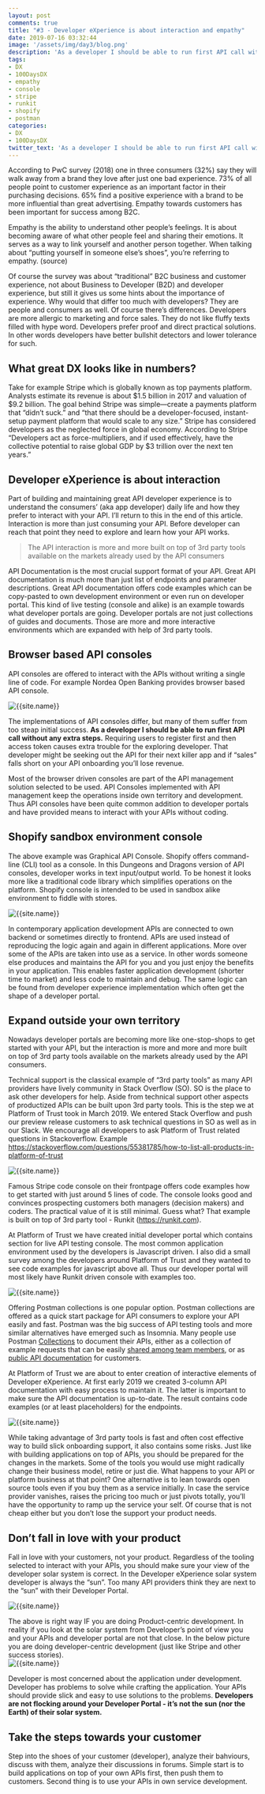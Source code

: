 ```yaml
---
layout: post
comments: true
title: "#3 - Developer eXperience is about interaction and empathy"
date: 2019-07-16 03:32:44
image: '/assets/img/day3/blog.png'
description: 'As a developer I should be able to run first API call without any extra steps'
tags:
- DX 
- 100DaysDX
- empathy
- console
- stripe
- runkit
- shopify
- postman
categories:
- DX
- 100DaysDX
twitter_text: 'As a developer I should be able to run first API call without any extra steps'
---
```


According to PwC survey  (2018) one in three consumers (32%) say they will walk away from a brand they love after just one bad experience. 73% of all people point to customer experience as an important factor in their purchasing decisions. 65% find a positive experience with a brand to be more influential than great advertising. Empathy towards customers has been important for success among B2C.

Empathy is the ability to understand other people’s feelings. It is about becoming aware of what other people feel and sharing their emotions. It serves as a way to link yourself and another person together. When talking about “putting yourself in someone else’s shoes”, you’re referring to empathy. (source)

Of course the survey was about “traditional” B2C business and customer experience, not about Business to Developer (B2D) and developer experience, but still it gives us some hints about the importance of experience. Why would that differ too much with developers? They are people and consumers as well. Of course there’s differences. Developers are more allergic to marketing and force sales. They do not like fluffy texts filled with hype word. Developers prefer proof and direct practical solutions. In other words developers have better bullshit detectors and lower tolerance for such. 

## What great DX looks like in numbers?

Take for example Stripe which is globally known as top payments platform. Analysts estimate its revenue is about $1.5 billion in 2017 and valuation of $9.2 billion. The goal behind Stripe was simple—create a payments platform that “didn’t suck.” and “that there should be a developer-focused, instant-setup payment platform that would scale to any size.” Stripe has considered developers as the neglected force in global economy. According to Stripe “Developers act as force-multipliers, and if used effectively, have the collective potential to raise global GDP by $3 trillion over the next ten years.”   


## Developer eXperience is about interaction

Part of building and maintaining great API developer experience is to understand the consumers’ (aka app developer) daily life and how they prefer to interact with your API. I’ll return to this in the end of this article. Interaction is more than just consuming your API. Before developer can reach that point they need to explore and learn how your API works.

> The API interaction is more and more built on top of 3rd party tools available on the markets already used by the API consumers 

API Documentation is the most crucial support format of your API. Great API documentation is much more than just list of endpoints and parameter descriptions. Great API documentation offers code examples which can be copy-pasted to own development environment or even run on developer portal. This kind of live testing (console and alike) is an example towards what developer portals are going. Developer portals are not just collections of guides and documents. Those are more and more interactive environments which are expanded with help of 3rd party tools. 

## Browser based API consoles

API consoles are offered to interact with the APIs without writing a single line of code. For example Nordea Open Banking provides browser based API console. 

<img itemprop="image" src="{{site.baseurl}}/assets/img/day3/console-nordea.png" alt="{{site.name}}">

The implementations of API consoles differ, but many of them suffer from too steap initial success. **As a developer I should be able to run first API call without any extra steps.** Requiring users to register first and then access token causes extra trouble for the exploring developer. That developer might be seeking out the API for their next killer app and if “sales” falls short on your API onboarding you’ll lose revenue.

Most of the browser driven consoles are part of the API management solution selected to be used. API Consoles implemented with API management keep the operations inside own territory and development. Thus API consoles have been quite common addition to developer portals and have provided means to interact with your APIs without coding. 

## Shopify sandbox environment console

The above example was Graphical API Console. Shopify offers command-line (CLI) tool as  a console. In this Dungeons and Dragons version of API consoles, developer works in text input/output world. To be honest it looks more like a traditional code library which simplifies operations on the platform. Shopify console is intended to be used in sandbox alike environment to fiddle with stores. 

<img itemprop="image" src="{{site.baseurl}}/assets/img/day3/console-shopify.png" alt="{{site.name}}">

In contemporary application development APIs are connected to own backend or sometimes directly to frontend. APIs are used instead of reproducing the logic again and again in different applications. More over some of the APIs are taken into use as a service. In other words someone else produces and maintains the API for you and you just enjoy the benefits in your application. This enables faster application development (shorter time to market) and less code to maintain and debug. The same logic can be found from developer experience implementation which often get the shape of a developer portal. 

## Expand outside your own territory

Nowadays developer portals are becoming more like one-stop-shops to get started with your API, but the interaction is more and more and more built on top of 3rd party tools available on the markets already used by the API consumers.

Technical support is the classical example of “3rd party tools” as many API providers have lively community in Stack Overflow (SO). SO is the place to ask other developers for help. Aside from technical support other aspects of productized APIs can be built upon 3rd party tools. This is the step we at Platform of Trust took in March 2019. We entered Stack Overflow and push our preview release customers to ask technical questions in SO as well as in our Slack. We encourage all developers to ask Platform of Trust related questions in Stackoverflow. Example https://stackoverflow.com/questions/55381785/how-to-list-all-products-in-platform-of-trust

<img itemprop="image" src="{{site.baseurl}}/assets/img/day3/console-pot.png" alt="{{site.name}}">

Famous Stripe code console on their frontpage offers code examples how to get started with just around 5 lines of code. The console looks good and convinces prospecting customers both managers (decision makers) and coders. The practical value of it is still minimal. Guess what? That example is built on top of 3rd party tool - Runkit (https://runkit.com).

At Platform of Trust we have created initial developer portal which contains section for live API testing console. The most common application environment used by the developers is Javascript driven. I also did a small survey among the developers around Platform of Trust and they wanted to see code examples for javascript above all. Thus our developer portal will most likely have Runkit driven console with examples too. 

<img itemprop="image" src="{{site.baseurl}}/assets/img/day3/console-pot2.png" alt="{{site.name}}">

Offering Postman collections is one popular option. Postman collections are offered as a quick start package for API consumers to explore your API easily and fast. Postman was the big success of API testing tools and more similar alternatives have emerged such as Insomnia. Many people use Postman [Collections](https://www.getpostman.com/docs/postman/collections/creating_collections) to document their APIs, either as a collection of example requests that can be easily [shared among team members](https://www.getpostman.com/docs/postman/collections/sharing_collections), or as [public API documentation](https://www.getpostman.com/docs/postman_for_publishers/public_api_docs) for customers.

At Platform of Trust we are about to enter creation of interactive elements of Developer eXperience. At first early 2019 we created 3-column API documentation with easy process to maintain it. The latter is important to make sure the API documentation is up-to-date. The result contains code examples (or at least placeholders) for the endpoints. 

<img itemprop="image" src="{{site.baseurl}}/assets/img/day3/console-pot3.png" alt="{{site.name}}">

While taking advantage of 3rd party tools is fast and often cost effective way to build slick onboarding support, it also contains some risks. Just like with building applications on top of APIs, you should be prepared for the changes in the markets. Some of the tools you would use might radically change their business model, retire or just die. What happens to your API or platform business at that point? One alternative is to lean towards open source tools even if you buy them as a service initially. In case the service provider vanishes, raises the pricing too much or just pivots totally, you’ll have the opportunity to ramp up the service your self. Of course that is not cheap either but you don’t lose the support your product needs.

## Don’t fall in love with your product

Fall in love with your customers, not your product. Regardless of the tooling selected to interact with your APIs, you should make sure your view of the developer solar system is correct. In the Developer eXperience solar system developer is always the “sun”. Too many API providers think they are next to the “sun” with their Developer Portal. 

<img itemprop="image" src="{{site.baseurl}}/assets/img/day3/console-love.png" alt="{{site.name}}">

The above is right way IF you are doing Product-centric development. In reality if you look at the solar system from Developer’s point of view you and your APIs and developer portal are not that close. In the below picture you are doing developer-centric development (just like Stripe and other success stories).  
<img itemprop="image" src="{{site.baseurl}}/assets/img/day3/console-love2.png" alt="{{site.name}}">


Developer is most concerned about the application under development. Developer has problems to solve while crafting the application. Your APIs should provide slick and easy to use solutions to the problems. **Developers are not flocking around your Developer Portal - it’s not the sun (nor the Earth) of their solar system.**

## Take the steps towards your customer

Step into the shoes of your customer (developer), analyze their bahviours, discuss with them, analyze their discussions in forums. Simple start is to build applications on top of your own APIs first, then push them to customers. Second thing is to use your APIs in own service development.  
